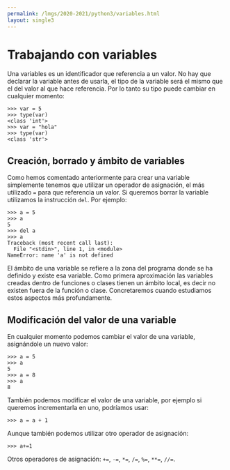 ```yaml
---
permalink: /lmgs/2020-2021/python3/variables.html
layout: single3
---
```


# Trabajando con variables

Una variables es un identificador que referencia a un valor. No hay que declarar la variable antes de usarla, el tipo de la variable será el mismo que el del valor al que hace referencia. Por lo tanto su tipo puede cambiar en cualquier momento:

	>>> var = 5
	>>> type(var)
	<class 'int'>
	>>> var = "hola"
	>>> type(var)
	<class 'str'>

## Creación, borrado y ámbito de variables

Como hemos comentado anteriormente para crear una variable simplemente tenemos que utilizar un operador de asignación, el más utilizado `=` para que referencia un valor. Si queremos borrar la variable utilizamos la instrucción `del`. Por ejemplo:

	>>> a = 5
	>>> a
	5
	>>> del a
	>>> a
	Traceback (most recent call last):
	  File "<stdin>", line 1, in <module>
	NameError: name 'a' is not defined

El ámbito de una variable se refiere a la zona del programa donde se ha definido y existe esa variable. Como primera aproximación las variables creadas dentro de funciones o clases tienen un ámbito local, es decir no existen fuera de la función o clase. Concretaremos cuando estudiamos estos aspectos más profundamente.

## Modificación del valor de una variable

En cualquier momento podemos cambiar el valor de una variable, asignándole un nuevo valor:

	>>> a = 5
	>>> a
	5
    >>> a = 8
    >>> a
    8

También podemos modificar el valor de una variable, por ejemplo si queremos incrementarla en uno, podríamos usar:

    >>> a = a + 1

Aunque también podemos utilizar otro operador de asignación:

    >>> a+=1

Otros operadores de asignación: `+=`, `-=`, `*=`, `/=`, `%=`, `**=`, `//=`.



